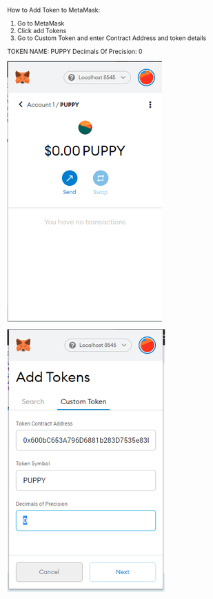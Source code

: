 How to Add Token to MetaMask: 

1) Go to MetaMask
2) Click add Tokens
3) Go to Custom Token and enter Contract Address and token details

TOKEN NAME: PUPPY
Decimals Of Precision: 0


![alt text](https://github.com/AbhiHan/21-Advanced-Solidity/blob/main/crowdsale1.png)

![alt text](https://github.com/AbhiHan/21-Advanced-Solidity/blob/main/crowdsale2.png)
